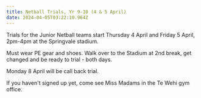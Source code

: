 ```yaml
---
title: Netball Trials, Yr 9-10 (4 & 5 April)
date: 2024-04-05T03:22:10.964Z
---
```

Trials for the Junior Netball teams start Thursday 4 April and Friday 5 April, 2pm-4pm at the Springvale stadium.  

Must wear PE gear and shoes. Walk over to the Stadium at 2nd break, get changed and be ready to trial - both days. 

Monday 8 April will be call back trial.  

If you haven't signed up yet, come see Miss Madams in the Te Wehi gym office.